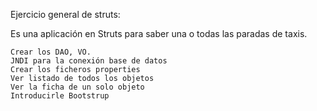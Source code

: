 Ejercicio general de struts:


Es una aplicación en Struts para saber una o todas las paradas de taxis.


    Crear los DAO, VO.
    JNDI para la conexión base de datos
    Crear los ficheros properties
    Ver listado de todos los objetos
    Ver la ficha de un solo objeto
    Introducirle Bootstrup
